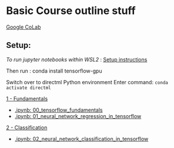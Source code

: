 # Basic Course outline stuff 

[Google CoLab](https://colab.research.google.com/drive/)

## Setup: 

_To run jupyter notebooks within WSL2_ :
[Setup instructions](https://docs.microsoft.com/en-us/windows/ai/directml/gpu-tensorflow-wsl)

Then run :
conda install tensorflow-gpu

Switch over to directml Python environment
Enter command: `conda activate directml`

[1 - Fundamentals]("2%20-%20Fundamentals.md")
* [.ipynb: 00_tensorflow_fundamentals]("00_tensorflow_fundamentals.ipynb)
* [.ipynb: 01_neural_network_regression_in_tensorflow]("01_neural_network_regression_in_tensorflow.ipynb)

[2 - Classification]("2%20-%Classification.md")
* [.ipynb: 02_neural_network_classification_in_tensorflow]("02_neural_network_classification_in_tensorflow.ipynb)